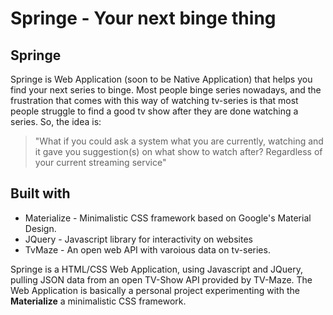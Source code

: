 


# Springe - Your next binge thing

## Springe

Springe is Web Application (soon to be Native Application) that helps you find your next series to binge. 
Most people binge series nowadays, and the frustration that comes with this way of watching tv-series is that
most people struggle to find a good tv show after they are done watching a series. 
So, the idea is: 
    
> "What if you could ask a system what you are currently, watching and it gave you suggestion(s) on what show to watch after?
Regardless of your current streaming service"


## Built with
* Materialize - Minimalistic CSS framework based on Google's Material Design.
* JQuery - Javascript library for interactivity on websites
* TvMaze - An open web API with varoious data on tv-series.

Springe is a HTML/CSS Web Application, using Javascript and JQuery, pulling JSON data from an open TV-Show API provided by TV-Maze.
The Web Application is basically a personal project experimenting with the **Materialize** a minimalistic CSS framework.

  



